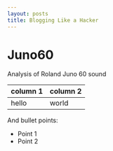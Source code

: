 ```yaml
---
layout: posts
title: Blogging Like a Hacker
---
```


# Juno60
Analysis of Roland Juno 60 sound

| column 1 | column 2
| --- | --- |
| hello | world |

And bullet points:

* Point 1
* Point 2
